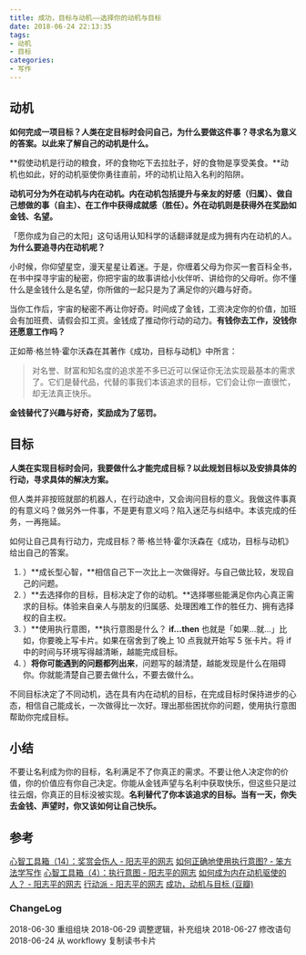 ```yaml
---
title: 成功，目标与动机——选择你的动机与目标 
date: 2018-06-24 22:13:35
tags:
- 动机
- 目标
categories:
- 写作
---
```

## 动机
**如何完成一项目标？人类在定目标时会问自己，为什么要做这件事？寻求名为意义的答案。以此来了解自己的动机是什么。**
<!--more-->
**假使动机是行动的粮食，坏的食物吃下去拉肚子，好的食物是享受美食。**动机也如此，好的动机驱使你勇往直前，坏的动机让陷入名利的陷阱。

**动机可分为外在动机与内在动机。内在动机包括提升与亲友的好感（归属）、做自己想做的事（自主）、在工作中获得成就感（胜任）。外在动机则是获得外在奖励如金钱、名望。**

「愿你成为自己的太阳」这句话用认知科学的话翻译就是成为拥有内在动机的人。**为什么要追寻内在动机呢？**

小时候，你仰望星空，漫天星星让着迷。于是，你缠着父母为你买一套百科全书，在书中探寻宇宙的秘密，你把宇宙的故事讲给小伙伴听、讲给你的父母听。你不懂什么是金钱什么是名望，你所做的一起只是为了满足你的兴趣与好奇。

当你工作后，宇宙的秘密不再让你好奇。时间成了金钱，工资决定你的价值，加班会有加班费、请假会扣工资。金钱成了推动你行动的动力。**有钱你去工作，没钱你还愿意工作吗？**

正如蒂·格兰特·霍尔沃森在其著作《成功，目标与动机》中所言：
>对名誉、财富和知名度的追求差不多已近可以保证你无法实现最基本的需求了。它们是替代品，代替的事我们本该追求的目标，它们会让你一直很忙，却无法真正快乐。


**金钱替代了兴趣与好奇，奖励成为了惩罚。**

## 目标

**人类在实现目标时会问，我要做什么才能完成目标？以此规划目标以及安排具体的行动，寻求具体的解决方案。**

但人类并非按班就部的机器人，在行动途中，又会询问目标的意义。我做这件事真的有意义吗？做另外一件事，不是更有意义吗？陷入迷茫与纠结中。本该完成的任务，一再拖延。

如何让自己具有行动力，完成目标？蒂·格兰特·霍尔沃森在《成功，目标与动机》给出自己的答案。

1. ）**成长型心智，**相信自己下一次比上一次做得好。与自己做比较，发现自己的问题。
2. ）**去选择你的目标，目标决定了你的动机。**选择哪些能满足你内心真正需求的目标。体验来自亲人与朋友的归属感、处理困难工作的胜任力、拥有选择权的自主权。
3. ）**使用执行意图，**执行意图是什么？ **if...then**  也就是「如果...就...」比如，你要晚上写卡片。如果在宿舍到了晚上 10 点我就开始写 5 张卡片。将 if 中的时间与环境写得越清晰，越能完成目标。
4. ）**将你可能遇到的问题都列出来**，问题写的越清楚，越能发现是什么在阻碍你。你就能清楚自己要去做什么，不要去做什么。

不同目标决定了不同动机，选在具有内在动机的目标，在完成目标时保持进步的心态，相信自己能成长，一次做得比一次好。理出那些困扰你的问题，使用执行意图帮助你完成目标。

## 小结

不要让名利成为你的目标，名利满足不了你真正的需求。不要让他人决定你的价值，你的价值应有你自己决定。你能从金钱声望与名利中获取快乐，但这些只是过往云烟，你真正的目标没被实现。**名利替代了你本该追求的目标。当有一天，你失去金钱、声望时，你又该如何让自己快乐。**

## 参考
[心智工具箱（14）：奖赏会伤人 - 阳志平的网志](https://www.yangzhiping.com/psy/punished-by-rewards.html)
[如何正确地使用执行意图? - 笨方法学写作](http://www.cnfeat.com/blog/2015/11/21/if-then/)
[心智工具箱（4）：执行意图 - 阳志平的网志](https://www.yangzhiping.com/psy/implementation-intentions.html)
[如何成为内在动机驱使的人？ - 阳志平的网志](https://www.yangzhiping.com/psy/YangQ&A-SelfDetermination.html)
[行动派 - 阳志平的网志](https://www.yangzhiping.com/psy/YangQ&A-Implementation-intention.html)
[成功，动机与目标 (豆瓣)](https://book.douban.com/subject/22994632/)
### ChangeLog
2018-06-30 重组组块
2018-06-29 调整逻辑，补充组块
2018-06-27 修改语句
2018-06-24 从 workflowy 复制读书卡片